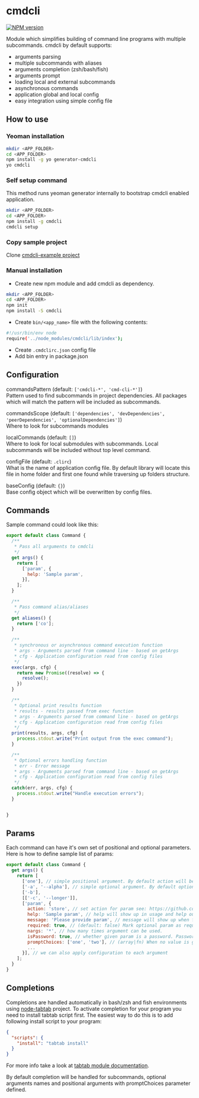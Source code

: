 # cmdcli

[![NPM version](https://img.shields.io/npm/v/cmdcli.svg)](https://www.npmjs.org/package/cmdcli)

Module which simplifies building of command line programs with multiple subcommands.
cmdcli by default supports:
 * arguments parsing
 * multiple subcommands with aliases
 * arguments completion (zsh/bash/fish)
 * arguments prompt
 * loading local and external subcommands
 * asynchronous commands
 * application global and local config
 * easy integration using simple config file

## How to use

### Yeoman installation
```bash
mkdir <APP_FOLDER>
cd <APP_FOLDER>
npm install -g yo generator-cmdcli
yo cmdcli
```

### Self setup command

This method runs yeoman generator internally to bootstrap cmdcli enabled application.

```bash
mkdir <APP_FOLDER>
cd <APP_FOLDER>
npm install -g cmdcli
cmdcli setup
```

### Copy sample project
Clone [cmdcli-example project](https://github.com/dnlek/cmdcli-example)

### Manual installation
* Create new npm module and add cmdcli as dependency.
```bash
mkdir <APP_FOLDER>
cd <APP_FOLDER>
npm init
npm install -S cmdcli
```
* Create `bin/<app_name>` file with the following contents:
```bash
#!/usr/bin/env node
require('../node_modules/cmdcli/lib/index');
```
* Create `.cmdclirc.json` config file
* Add bin entry in package.json


## Configuration

commandsPattern (default: `['cmdcli-*', 'cmd-cli-*']`)  
Pattern used to find subcommands in project dependencies. All packages which will match the pattern will be included as subcommands.

commandsScope (default: `['dependencies', 'devDependencies', 'peerDependencies', 'optionalDependencies']`)  
Where to look for subcommands modules

localCommands (default: `[]`)  
Where to look for local submodules with subcommands. Local subcommands will be included without top level command.

configFile (default: `.clirc`)  
What is the name of application config file. By default library will locate this file in home folder and first one found while traversing up folders structure.

baseConfig (default: `{}`)  
Base config object which will be overwritten by config files.

## Commands

Sample command could look like this:
```javascript
export default class Command {
  /**
   * Pass all arguments to cmdcli
   */
  get args() {
    return [
      ['param', {
        help: 'Sample param',
      }],
    ];
  }

  /**
   * Pass command alias/aliases
   */
  get aliases() {
    return ['co'];
  }

  /**
   * synchronous or asynchronous command execution function
   * args - Arguments parsed from command line - based on getArgs
   * cfg - Application configuration read from config files
   */
  exec(args, cfg) {
    return new Promise((resolve) => {
      resolve();
    })
  }

  /**
   * Optional print results function
   * results - results passed from exec function
   * args - Arguments parsed from command line - based on getArgs
   * cfg - Application configuration read from config files
   */
  print(results, args, cfg) {
    process.stdout.write("Print output from the exec command");
  }

  /**
   * Optional errors handling function
   * err - Error message
   * args - Arguments parsed from command line - based on getArgs
   * cfg - Application configuration read from config files
   */
  catch(err, args, cfg) {
    process.stdout.write("Handle execution errors");
  }


}
```

## Params

Each command can have it's own set of positional and optional parameters.
Here is how to define sample list of params:

```javascript
export default class Command {
  get args() {
    return [
      ['one'], // simple positional argument. By default action will be 'store'
      ['-a', '--alpha'], // simple optional argument. By default optional arguments have action 'storeTrue'
      ['-b'],
      [['-c', '--longer']],
      ['param', {
        action: 'store', // set action for param see: https://github.com/nodeca/argparse#action-some-details
        help: 'Sample param', // help will show up in usage and help outputs
        message: 'Please provide param', // message will show up when falling back to inquirer (more to come)
        required: true, // (default: false) Mark optional param as required. Applies only to optional params.
        nargs: '*', // how many times argument can be used.
        isPassword: true, // whether given param is a password. Passwords are hidden with *** when given via prompt
        promptChoices: ['one', 'two'], // (array|fn) When no value is given to the positional argument prompt will be shown with available list of values
        ...
      }], // we can also apply configuration to each argument
    ];
  }
}
```

## Completions

Completions are handled automatically in bash/zsh and fish environments using [node-tabtab](https://github.com/mklabs/node-tabtab) project.
To activate completion for your program you need to install tabtab script first.
The easiest way to do this is to add following install script to your program:
```json
{
  "scripts": {
    "install": "tabtab install"
  }
}
```
For more info take a look at [tabtab module documentation](https://github.com/mklabs/node-tabtab).

By default completion will be handled for subcommands, optional arguments names and positional arguments with promptChoices parameter defined.
